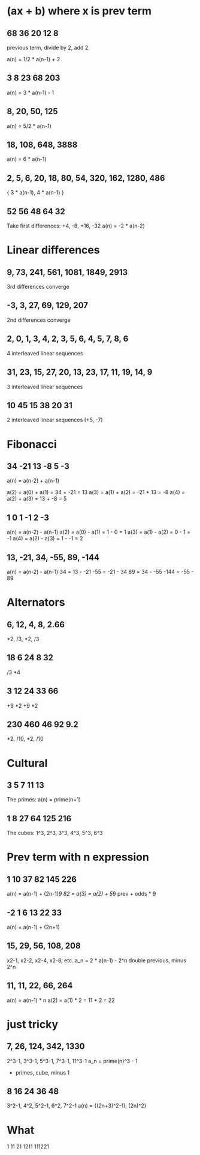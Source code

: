 # (ax + b) where x is prev term

## 68 36 20 12 8

previous term, divide by 2, add 2

a(n) = 1/2 * a(n-1) + 2

## 3 8 23 68 203

a(n) = 3 * a(n-1) - 1

## 8, 20, 50, 125

a(n) = 5/2 * a(n-1)

## 18, 108, 648, 3888

a(n) = 6 * a(n-1)

## 2, 5, 6, 20, 18, 80, 54, 320, 162, 1280, 486

{ 3 * a(n-1), 4 * a(n-1) }

## 52 56 48 64 32

Take first differences: +4, -8, +16, -32
a(n) = -2 * a(n-2)


# Linear differences

## 9, 73, 241, 561, 1081, 1849, 2913

3rd differences converge

## -3, 3, 27, 69, 129, 207

2nd differences converge

## 2, 0, 1, 3, 4, 2, 3, 5, 6, 4, 5, 7, 8, 6

4 interleaved linear sequences

## 31, 23, 15, 27, 20, 13, 23, 17, 11, 19, 14, 9

3 interleaved linear sequences

## 10 45 15 38 20 31

2 interleaved linear sequences (+5, -7)



# Fibonacci

## 34 -21 13 -8 5 -3

a(n) = a(n-2) + a(n-1)

a(2) = a(0) + a(1) = 34 + -21 = 13
a(3) = a(1) + a(2) = -21 + 13 = -8
a(4) = a(2) + a(3) = 13 + -8 = 5

## 1 0 1 -1 2 -3

a(n) = a(n-2) - a(n-1)
a(2) = a(0) - a(1) = 1 - 0 = 1
a(3) = a(1) - a(2) = 0 - 1 = -1
a(4) = a(2) - a(3) = 1 - -1 = 2

## 13, -21, 34, -55, 89, -144

a(n) = a(n-2) - a(n-1)
34 = 13 - -21
-55 = -21 - 34
89 = 34 - -55
-144 = -55 - 89


# Alternators

## 6, 12, 4, 8, 2.66

*2, /3, *2, /3

## 18 6 24 8 32

/3 *4

## 3 12 24 33 66

+9 *2 +9 *2

## 230 460 46 92 9.2

*2, /10, *2, /10


# Cultural

## 3 5 7 11 13

The primes: a(n) = prime(n+1)

## 1 8 27 64 125 216

The cubes: 1^3, 2^3, 3^3, 4^3, 5^3, 6^3



# Prev term with n expression

## 1 10 37 82 145 226

a(n) = a(n-1) + (2n-1)*9
82 = a(3) = a(2) + 5*9
prev + odds * 9

## -2 1 6 13 22 33

a(n) = a(n-1) + (2n+1)

## 15, 29, 56, 108, 208

x2-1, x2-2, x2-4, x2-8, etc.
a_n = 2 * a(n-1) - 2^n
double previous, minus 2^n

## 11, 11, 22, 66, 264

a(n) = a(n-1) * n
a(2) = a(1) * 2 = 11 * 2 = 22



# just tricky

## 7, 26, 124, 342, 1330

2^3-1, 3^3-1, 5^3-1, 7^3-1, 11^3-1
a_n = prime(n)^3 - 1

- primes, cube, minus 1

## 8 16 24 36 48

3^2-1, 4^2, 5^2-1, 6^2, 7^2-1
a(n) = {(2n+3)^2-1), (2n)^2}



# What

1 11 21 1211 111221